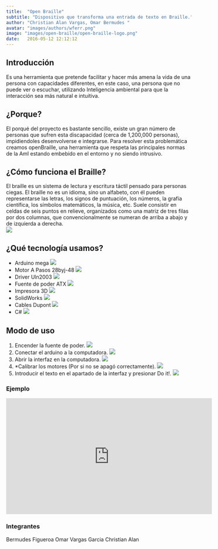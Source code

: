 ```yaml
---
title:  "Open Braille"
subtitle: "Dispositivo que transforma una entrada de texto en Braille."
author: "Christian Alan Vargas, Omar Bermudes "
avatar: "images/authors/wferr.png"
image: "images/open-braille/open-braille-logo.png"
date:   2016-05-12 12:12:12
---
```


## Introducción 
Es una herramienta que pretende facilitar y hacer más amena la vida de una persona con capacidades diferentes, en este caso, una persona que no puede ver o escuchar, utilizando Inteligencia ambiental  para que la interacción sea más natural e intuitiva.



## ¿Porque?
El porqué del proyecto es bastante sencillo, existe un gran número de personas que sufren esta discapacidad (cerca de 1,200,000 personas), impidiendoles desenvolverse e integrarse.
Para resolver esta problemática creamos openBraille, una herramienta que respeta las principales normas de la AmI estando embebido en el entorno y no siendo intrusivo.

## ¿Cómo funciona el Braille?
El braille es un sistema de lectura y escritura táctil pensado para personas ciegas.
El braille no es un idioma, sino un alfabeto, con él pueden representarse las letras, los signos de puntuación, los números, la grafía científica, los símbolos matemáticos, la música, etc.
Suele consistir en celdas de seis puntos en relieve, organizados como una matriz de tres filas por dos columnas, que convencionalmente se numeran de arriba a abajo y de izquierda a derecha.  
    <img class="image-center" src="../images/open-braille/braille.png"/>  

## ¿Qué tecnología usamos?
- Arduino mega
    <img class="image-center" src="../images/open-braille/arduino-mega.png"/>  
- Motor A Pasos 28byj-48
    <img class="image-center" src="../images/open-braille/motor-pasos.png"/>  
- Driver Uln2003
    <img class="image-center" src="../images/open-braille/driver.png"/>  
- Fuente de poder ATX
    <img class="image-center" src="../images/open-braille/fuente-de-poder.png"/>  
- Impresora 3D
    <img class="image-center" src="../images/open-braille/impresora-3d.png"/>  
- SolidWorks
    <img class="image-center" src="../images/open-braille/solidworks.png"/>  
- Cables Dupont
    <img class="image-center" src="../images/open-braille/dupont.png"/>  
- C#
    <img class="image-center" src="../images/open-braille/c-bebe-chris.png"/>  

## Modo de uso
1. Encender la fuente de poder.
    <img class="image-center" src="../images/open-braille/1.png"/>
2. Conectar el arduino a la computadora.
    <img class="image-center" src="../images/open-braille/2.png"/>
3. Abrir la interfaz en la computadora.
    <img class="image-center" src="../images/open-braille/3.png"/>
4. *Calibrar los motores (Por si no se apagó correctamente).
    <img class="image-center" src="../images/open-braille/4.png"/>
5. Introducir el texto en el apartado de la interfaz y presionar Do it!.
    <img class="image-center" src="../images/open-braille/5.png"/>  

### Ejemplo 
<iframe width="560" height="315" src="https://www.youtube.com/watch?v=zldj6Qdgoxc" frameborder="0" allowfullscreen></iframe>


### Integrantes
Bermudes Figueroa Omar
Vargas Garcia Christian Alan
